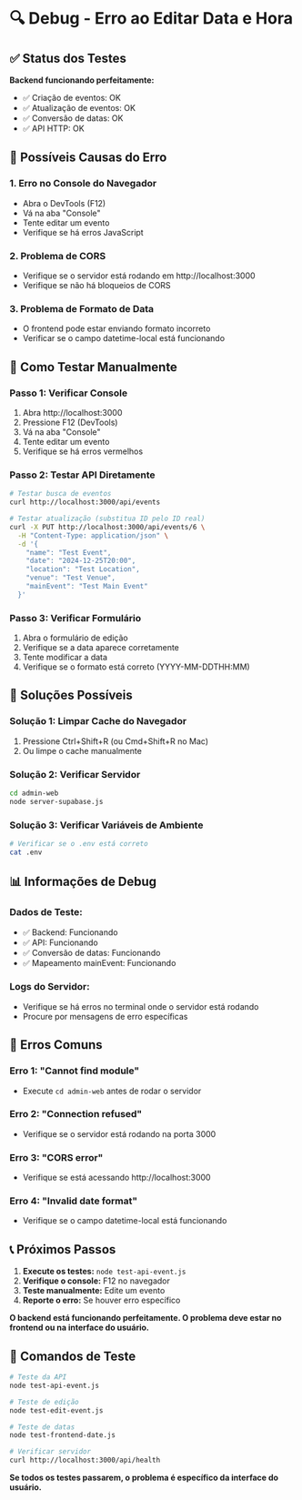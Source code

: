 # 🔍 Debug - Erro ao Editar Data e Hora

## ✅ Status dos Testes

**Backend funcionando perfeitamente:**
- ✅ Criação de eventos: OK
- ✅ Atualização de eventos: OK
- ✅ Conversão de datas: OK
- ✅ API HTTP: OK

## 🎯 Possíveis Causas do Erro

### 1. **Erro no Console do Navegador**
- Abra o DevTools (F12)
- Vá na aba "Console"
- Tente editar um evento
- Verifique se há erros JavaScript

### 2. **Problema de CORS**
- Verifique se o servidor está rodando em http://localhost:3000
- Verifique se não há bloqueios de CORS

### 3. **Problema de Formato de Data**
- O frontend pode estar enviando formato incorreto
- Verificar se o campo datetime-local está funcionando

## 🧪 Como Testar Manualmente

### **Passo 1: Verificar Console**
1. Abra http://localhost:3000
2. Pressione F12 (DevTools)
3. Vá na aba "Console"
4. Tente editar um evento
5. Verifique se há erros vermelhos

### **Passo 2: Testar API Diretamente**
```bash
# Testar busca de eventos
curl http://localhost:3000/api/events

# Testar atualização (substitua ID pelo ID real)
curl -X PUT http://localhost:3000/api/events/6 \
  -H "Content-Type: application/json" \
  -d '{
    "name": "Test Event",
    "date": "2024-12-25T20:00",
    "location": "Test Location",
    "venue": "Test Venue",
    "mainEvent": "Test Main Event"
  }'
```

### **Passo 3: Verificar Formulário**
1. Abra o formulário de edição
2. Verifique se a data aparece corretamente
3. Tente modificar a data
4. Verifique se o formato está correto (YYYY-MM-DDTHH:MM)

## 🔧 Soluções Possíveis

### **Solução 1: Limpar Cache do Navegador**
1. Pressione Ctrl+Shift+R (ou Cmd+Shift+R no Mac)
2. Ou limpe o cache manualmente

### **Solução 2: Verificar Servidor**
```bash
cd admin-web
node server-supabase.js
```

### **Solução 3: Verificar Variáveis de Ambiente**
```bash
# Verificar se o .env está correto
cat .env
```

## 📊 Informações de Debug

### **Dados de Teste:**
- ✅ Backend: Funcionando
- ✅ API: Funcionando
- ✅ Conversão de datas: Funcionando
- ✅ Mapeamento mainEvent: Funcionando

### **Logs do Servidor:**
- Verifique se há erros no terminal onde o servidor está rodando
- Procure por mensagens de erro específicas

## 🚨 Erros Comuns

### **Erro 1: "Cannot find module"**
- Execute `cd admin-web` antes de rodar o servidor

### **Erro 2: "Connection refused"**
- Verifique se o servidor está rodando na porta 3000

### **Erro 3: "CORS error"**
- Verifique se está acessando http://localhost:3000

### **Erro 4: "Invalid date format"**
- Verifique se o campo datetime-local está funcionando

## 📞 Próximos Passos

1. **Execute os testes:** `node test-api-event.js`
2. **Verifique o console:** F12 no navegador
3. **Teste manualmente:** Edite um evento
4. **Reporte o erro:** Se houver erro específico

**O backend está funcionando perfeitamente. O problema deve estar no frontend ou na interface do usuário.**

## 🎯 Comandos de Teste

```bash
# Teste da API
node test-api-event.js

# Teste de edição
node test-edit-event.js

# Teste de datas
node test-frontend-date.js

# Verificar servidor
curl http://localhost:3000/api/health
```

**Se todos os testes passarem, o problema é específico da interface do usuário.** 